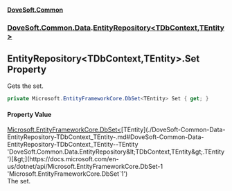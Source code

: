 #### [DoveSoft.Common](./index.md 'index')
### [DoveSoft.Common.Data](./DoveSoft-Common-Data.md 'DoveSoft.Common.Data').[EntityRepository&lt;TDbContext,TEntity&gt;](./DoveSoft-Common-Data-EntityRepository-TDbContext_TEntity-.md 'DoveSoft.Common.Data.EntityRepository&lt;TDbContext,TEntity&gt;')
## EntityRepository&lt;TDbContext,TEntity&gt;.Set Property
Gets the set.  
```csharp
private Microsoft.EntityFrameworkCore.DbSet<TEntity> Set { get; }
```
#### Property Value
[Microsoft.EntityFrameworkCore.DbSet&lt;](https://docs.microsoft.com/en-us/dotnet/api/Microsoft.EntityFrameworkCore.DbSet-1 'Microsoft.EntityFrameworkCore.DbSet`1')[TEntity](./DoveSoft-Common-Data-EntityRepository-TDbContext_TEntity-.md#DoveSoft-Common-Data-EntityRepository-TDbContext_TEntity--TEntity 'DoveSoft.Common.Data.EntityRepository&lt;TDbContext,TEntity&gt;.TEntity')[&gt;](https://docs.microsoft.com/en-us/dotnet/api/Microsoft.EntityFrameworkCore.DbSet-1 'Microsoft.EntityFrameworkCore.DbSet`1')  
The set.  
